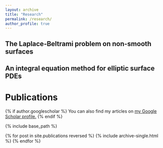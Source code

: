 ```yaml
---
layout: archive
title: "Research"
permalink: /research/
author_profile: true
---
```


The Laplace-Beltrami problem on non-smooth surfaces
------

An integral equation method for elliptic surface PDEs
------

Publications
======

{% if author.googlescholar %}
  You can also find my articles on <u><a href="{{author.googlescholar}}">my Google Scholar profile</a>.</u>
{% endif %}

{% include base_path %}

{% for post in site.publications reversed %}
  {% include archive-single.html %}
{% endfor %}



